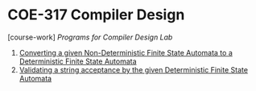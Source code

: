 # COE-317 Compiler Design

[course-work] *Programs for Compiler Design Lab*

1. [Converting a given Non-Deterministic Finite State Automata to a Deterministic Finite State Automata](https://github.com/jig08/COE-317-Compiler-Design/blob/master/nfa_to_dfa.cpp)
2. [Validating a string acceptance by the given Deterministic Finite State Automata](https://github.com/jig08/COE-317-Compiler-Design/blob/master/accept_string_dfa.cpp)

